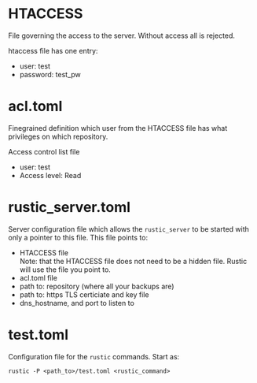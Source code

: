 # HTACCESS

File governing the access to the server. Without access all is rejected.

htaccess file has one entry:

- user: test
- password: test_pw

# acl.toml

Finegrained definition which user from the HTACCESS file has what privileges on
which repository.

Access control list file

- user: test
- Access level: Read

# rustic_server.toml

Server configuration file which allows the `rustic_server` to be started with
only a pointer to this file. This file points to:

- HTACCESS file <br> Note: that the HTACCESS file does not need to be a hidden
  file. Rustic will use the file you point to.
- acl.toml file
- path to: repository (where all your backups are)
- path to: https TLS certiciate and key file
- dns_hostname, and port to listen to

# test.toml

Configuration file for the `rustic` commands. Start as:

```
rustic -P <path_to>/test.toml <rustic_command>
```
